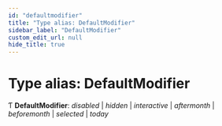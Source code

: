 ```yaml
---
id: "defaultmodifier"
title: "Type alias: DefaultModifier"
sidebar_label: "DefaultModifier"
custom_edit_url: null
hide_title: true
---
```


# Type alias: DefaultModifier

Ƭ **DefaultModifier**: *disabled* \| *hidden* \| *interactive* \| *aftermonth* \| *beforemonth* \| *selected* \| *today*
